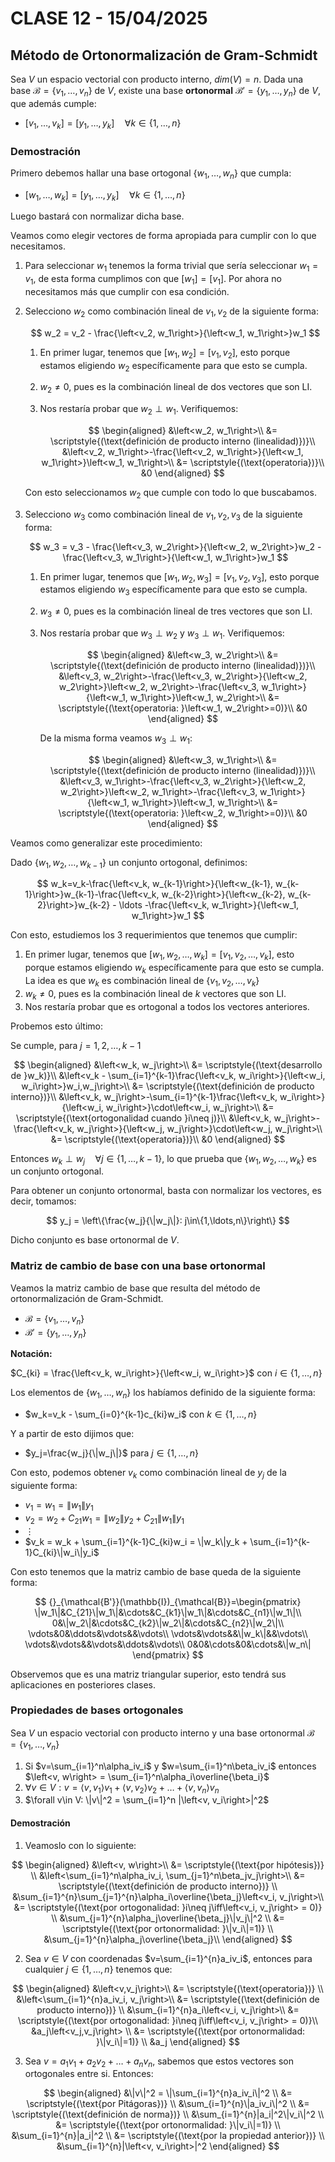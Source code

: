 # CLASE 12 - 15/04/2025

## Método de Ortonormalización de Gram-Schmidt

Sea $V$ un espacio vectorial con producto interno, $dim(V)=n$. Dada una base $\mathcal{B} = \{v_1,\ldots,v_n\}$ de $V$, existe una base **ortonormal** $\mathcal{B}' = \{y_1,\ldots,y_n\}$ de $V$, que además cumple:

- $[v_1,\ldots,v_k] = [y_1,\ldots,y_k]\quad\forall k\in\{1,\ldots,n\}$

### Demostración

Primero debemos hallar una base ortogonal $\{w_1,\ldots,w_n\}$ que cumpla:

- $[w_1,\ldots,w_k] = [y_1,\ldots,y_k]\quad\forall k\in\{1,\ldots,n\}$

Luego bastará con normalizar dicha base.

Veamos como elegir vectores de forma apropiada para cumplir con lo que necesitamos.

1. Para seleccionar $w_1$ tenemos la forma trivial que sería seleccionar $w_1=v_1$, de esta forma cumplimos con que $[w_1]=[v_1]$. Por ahora no necesitamos más que cumplir con esa condición.

2. Selecciono $w_2$ como combinación lineal de $v_1,v_2$ de la siguiente forma:

    $$
    w_2 = v_2 - \frac{\left<v_2, w_1\right>}{\left<w_1, w_1\right>}w_1
    $$

    1. En primer lugar, tenemos que $[w_1,w_2]=[v_1,v_2]$, esto porque estamos eligiendo $w_2$ específicamente para que esto se cumpla.
    2. $w_2\neq 0$, pues es la combinación lineal de dos vectores que son LI.
    3. Nos restaría probar que $w_2 \perp w_1$. Verifiquemos:

        $$
        \begin{aligned}
        &\left<w_2, w_1\right>\\
        &= \scriptstyle{(\text{definición de producto interno (linealidad)})}\\
        &\left<v_2, w_1\right>-\frac{\left<v_2, w_1\right>}{\left<w_1, w_1\right>}\left<w_1, w_1\right>\\
        &= \scriptstyle{(\text{operatoria})}\\
        &0
        \end{aligned} 
        $$

    Con esto seleccionamos $w_2$ que cumple con todo lo que buscabamos.

3. Selecciono $w_3$ como combinación lineal de $v_1,v_2,v_3$ de la siguiente forma:

    $$
    w_3 = v_3 - \frac{\left<v_3, w_2\right>}{\left<w_2, w_2\right>}w_2 - \frac{\left<v_3, w_1\right>}{\left<w_1, w_1\right>}w_1
    $$

    1. En primer lugar, tenemos que $[w_1,w_2,w_3]=[v_1,v_2,v_3]$, esto porque estamos eligiendo $w_3$ específicamente para que esto se cumpla.
    2. $w_3\neq 0$, pues es la combinación lineal de tres vectores que son LI.
    3. Nos restaría probar que $w_3 \perp w_2$ y $w_3 \perp w_1$. Verifiquemos:

        $$
        \begin{aligned}
        &\left<w_3, w_2\right>\\
        &= \scriptstyle{(\text{definición de producto interno (linealidad)})}\\
        &\left<v_3, w_2\right>-\frac{\left<v_3, w_2\right>}{\left<w_2, w_2\right>}\left<w_2, w_2\right>-\frac{\left<v_3, w_1\right>}{\left<w_1, w_1\right>}\left<w_1, w_2\right>\\
        &= \scriptstyle{(\text{operatoria: }\left<w_1, w_2\right>=0)}\\
        &0
        \end{aligned} 
        $$

        De la misma forma veamos $w_3\perp w_1$:

        $$
        \begin{aligned}
        &\left<w_3, w_1\right>\\
        &= \scriptstyle{(\text{definición de producto interno (linealidad)})}\\
        &\left<v_3, w_1\right>-\frac{\left<v_3, w_2\right>}{\left<w_2, w_2\right>}\left<w_2, w_1\right>-\frac{\left<v_3, w_1\right>}{\left<w_1, w_1\right>}\left<w_1, w_1\right>\\
        &= \scriptstyle{(\text{operatoria: }\left<w_2, w_1\right>=0)}\\
        &0
        \end{aligned} 
        $$

Veamos como generalizar este procedimiento:

Dado $\{w_1,w_2,\ldots,w_{k-1}\}$ un conjunto ortogonal, definimos:

$$
w_k=v_k-\frac{\left<v_k, w_{k-1}\right>}{\left<w_{k-1}, w_{k-1}\right>}w_{k-1}-\frac{\left<v_k, w_{k-2}\right>}{\left<w_{k-2}, w_{k-2}\right>}w_{k-2} - \ldots -\frac{\left<v_k, w_1\right>}{\left<w_1, w_1\right>}w_1
$$

Con esto, estudiemos los 3 requerimientos que tenemos que cumplir:

1. En primer lugar, tenemos que $[w_1,w_2,\ldots,w_k]=[v_1,v_2,\ldots,v_k]$, esto porque estamos eligiendo $w_k$ específicamente para que esto se cumpla. La idea es que $w_k$ es combinación lineal de $\{v_1,v_2,\ldots,v_k\}$
2. $w_k\neq 0$, pues es la combinación lineal de $k$ vectores que son LI.
3. Nos restaría probar que es ortogonal a todos los vectores anteriores.

Probemos esto último:

Se cumple, para $j=1,2,\ldots,k-1$

$$
\begin{aligned}
&\left<w_k, w_j\right>\\
&= \scriptstyle{(\text{desarrollo de }w_k)}\\
&\left<v_k - \sum_{i=1}^{k-1}\frac{\left<v_k, w_i\right>}{\left<w_i, w_i\right>}w_i,w_j\right>\\
&= \scriptstyle{(\text{definición de producto interno})}\\
&\left<v_k, w_j\right>-\sum_{i=1}^{k-1}\frac{\left<v_k, w_i\right>}{\left<w_i, w_i\right>}\cdot\left<w_i, w_j\right>\\
&= \scriptstyle{(\text{ortogonalidad cuando }i\neq j)}\\
&\left<v_k, w_j\right>-\frac{\left<v_k, w_j\right>}{\left<w_j, w_j\right>}\cdot\left<w_j, w_j\right>\\
&= \scriptstyle{(\text{operatoria})}\\
&0
\end{aligned}
$$

Entonces $w_k\perp w_j\quad\forall j\in\{1,\ldots,k-1\}$, lo que prueba que $\{w_1,w_2,\ldots,w_k\}$ es un conjunto ortogonal.

Para obtener un conjunto ortonormal, basta con normalizar los vectores, es decir, tomamos:

$$
y_j = \left\{\frac{w_j}{\|w_j\|}: j\in\{1,\ldots,n\}\right\}
$$

Dicho conjunto es base ortonormal de $V$.

### Matriz de cambio de base con una base ortonormal

Veamos la matriz cambio de base que resulta del método de ortonormalización de Gram-Schmidt.

- $\mathcal{B}=\{v_1,\ldots,v_n\}$
- $\mathcal{B}'=\{y_1,\ldots,y_n\}$

**Notación:**

$C_{ki} = \frac{\left<v_k, w_i\right>}{\left<w_i, w_i\right>}$ con $i\in\{1,\ldots,n\}$

Los elementos de $\{w_1,\ldots,w_n\}$ los habíamos definido de la siguiente forma:

- $w_k=v_k - \sum_{i=0}^{k-1}c_{ki}w_i$ con $k\in\{1,\ldots,n\}$

Y a partir de esto dijimos que:

- $y_j=\frac{w_j}{\|w_j\|}$ para $j\in\{1,\ldots,n\}$

Con esto, podemos obtener $v_k$ como combinación lineal de $y_j$ de la siguiente forma:

- $v_1 = w_1 = \|w_1\|y_1$
- $v_2 = w_2 + C_{21}w_1 = \|w_2\|y_2 + C_{21}\|w_1\|y_1$
- $\vdots$
- $v_k = w_k + \sum_{i=1}^{k-1}C_{ki}w_i = \|w_k\|y_k + \sum_{i=1}^{k-1}C_{ki}\|w_i\|y_i$

Con esto tenemos que la matriz cambio de base queda de la siguiente forma:

$$
{}_{\mathcal{B'}}(\mathbb{I})_{\mathcal{B}}=\begin{pmatrix}
\|w_1\|&C_{21}\|w_1\|&\cdots&C_{k1}\|w_1\|&\cdots&C_{n1}\|w_1\|\\
0&\|w_2\|&\cdots&C_{k2}\|w_2\|&\cdots&C_{n2}\|w_2\|\\
\vdots&0&\ddots&\vdots&&\vdots\\
\vdots&\vdots&&\|w_k\|&&\vdots\\
\vdots&\vdots&&\vdots&\ddots&\vdots\\
0&0&\cdots&0&\cdots&\|w_n\|
\end{pmatrix}
$$

Observemos que es una matriz triangular superior, esto tendrá sus aplicaciones en posteriores clases.

### Propiedades de bases ortogonales

Sea $V$ un espacio vectorial con producto interno y una base ortonormal $\mathcal{B} = \{v_1,\ldots,v_n\}$

1. Si $v=\sum_{i=1}^n\alpha_iv_i$ y $w=\sum_{i=1}^n\beta_iv_i$ entonces $\left<v, w\right> = \sum_{i=1}^n\alpha_i\overline{\beta_i}$
2. $\forall v\in V:v=\left<v, v_1\right>v_1+\left<v, v_2\right>v_2+\ldots+\left<v, v_n\right>v_n$
3. $\forall v\in V: \|v\|^2 = \sum_{i=1}^n |\left<v, v_i\right>|^2$

#### Demostración

1. Veamoslo con lo siguiente:

$$
\begin{aligned}
&\left<v, w\right>\\
&= \scriptstyle{(\text{por hipótesis})} \\
&\left<\sum_{i=1}^n\alpha_iv_i, \sum_{j=1}^n\beta_jv_j\right>\\
&= \scriptstyle{(\text{definición de producto interno})} \\
&\sum_{i=1}^{n}\sum_{j=1}^{n}\alpha_i\overline{\beta_j}\left<v_i, v_j\right>\\
&= \scriptstyle{(\text{por ortogonalidad: }i\neq j\iff\left<v_i, v_j\right> = 0)} \\
&\sum_{j=1}^{n}\alpha_j\overline{\beta_j}\|v_j\|^2 \\
&= \scriptstyle{(\text{por ortonormalidad: }\|v_i\|=1)} \\
&\sum_{j=1}^{n}\alpha_j\overline{\beta_j}\\
\end{aligned}
$$

2. Sea $v\in V$ con coordenadas $v=\sum_{i=1}^{n}a_iv_i$, entonces para cualquier $j\in\{1,\ldots,n\}$ tenemos que:

$$
\begin{aligned}
&\left<v,v_j\right>\\
&= \scriptstyle{(\text{operatoria})} \\
&\left<\sum_{i=1}^{n}a_iv_i, v_j\right>\\
&= \scriptstyle{(\text{definición de producto interno})} \\
&\sum_{i=1}^{n}a_i\left<v_i, v_j\right>\\
&= \scriptstyle{(\text{por ortogonalidad: }i\neq j\iff\left<v_i, v_j\right> = 0)}\\
&a_j\left<v_j,v_j\right> \\
&= \scriptstyle{(\text{por ortonormalidad: }\|v_i\|=1)} \\
&a_j
\end{aligned}
$$

3. Sea $v=a_1v_1+a_2v_2+\ldots+a_nv_n$, sabemos que estos vectores son ortogonales entre si. Entonces:

$$
\begin{aligned}
&\|v\|^2 = \|\sum_{i=1}^{n}a_iv_i\|^2 \\
&= \scriptstyle{(\text{por Pitágoras})} \\
&\sum_{i=1}^{n}\|a_iv_i\|^2 \\
&= \scriptstyle{(\text{definición de norma})} \\
&\sum_{i=1}^{n}|a_i|^2\|v_i\|^2 \\
&= \scriptstyle{(\text{por ortonormalidad: }\|v_i\|=1)} \\
&\sum_{i=1}^{n}|a_i|^2 \\
&= \scriptstyle{(\text{por la propiedad anterior})} \\
&\sum_{i=1}^{n}|\left<v, v_i\right>|^2
\end{aligned}
$$